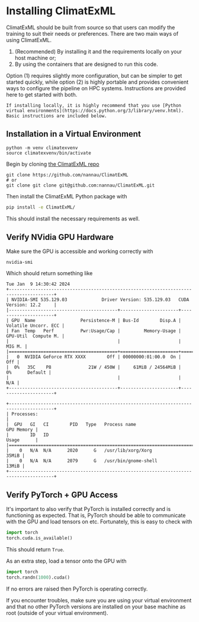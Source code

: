 # Installing ClimatExML

ClimatExML should be built from source so that users can modify the training to suit their needs or preferences. There are two main ways of using ClimatExML. 

1. (Recommended) By installing it and the requirements locally on your host machine or;
2. By using the containers that are designed to run this code. 

Option (1) requires slightly more configuration, but can be simpler to get started quickly, while option (2) is highly portable and provides convenient ways to configure the pipeline on HPC systems. Instructions are provided here to get started with both. 


```{note}
If installing locally, it is highly recommend that you use [Python virtual environments](https://docs.python.org/3/library/venv.html). Basic instructions are included below.
```
## Installation in a Virtual Environment
```
python -m venv climatexvenv
source climatexvenv/bin/activate
```

Begin by cloning [the ClimatExML repo](https://github.com/nannau/ClimatExML)

```
git clone https://github.com/nannau/ClimatExML 
# or
git clone git clone git@github.com:nannau/ClimatExML.git
```

Then install the ClimatExML Python package with 
```bash
pip install -e ClimatExML/
```

This should install the necessary requirements as well. 

## Verify NVidia GPU Hardware
Make sure the GPU is accessible and working correctly with

```
nvidia-smi
```

Which should return something like 

```
Tue Jan  9 14:30:42 2024
+---------------------------------------------------------------------------------------+
| NVIDIA-SMI 535.129.03             Driver Version: 535.129.03   CUDA Version: 12.2     |
|-----------------------------------------+----------------------+----------------------+
| GPU  Name                 Persistence-M | Bus-Id        Disp.A | Volatile Uncorr. ECC |
| Fan  Temp   Perf          Pwr:Usage/Cap |         Memory-Usage | GPU-Util  Compute M. |
|                                         |                      |               MIG M. |
|=========================================+======================+======================|
|   0  NVIDIA GeForce RTX XXXX        Off | 00000000:01:00.0  On |                  Off |
|  0%   35C    P8              21W / 450W |     61MiB / 24564MiB |      0%      Default |
|                                         |                      |                  N/A |
+-----------------------------------------+----------------------+----------------------+

+---------------------------------------------------------------------------------------+
| Processes:                                                                            |
|  GPU   GI   CI        PID   Type   Process name                            GPU Memory |
|        ID   ID                                                             Usage      |
|=======================================================================================|
|    0   N/A  N/A      2020      G   /usr/lib/xorg/Xorg                           35MiB |
|    0   N/A  N/A      2079      G   /usr/bin/gnome-shell                         13MiB |
+---------------------------------------------------------------------------------------+
```

## Verify PyTorch + GPU Access

It's important to also verify that PyTorch is installed correctly and is functioning as expected. That is, PyTorch should be able to communicate with the GPU and load tensors on etc. Fortunately, this is easy to check with
```python
import torch
torch.cuda.is_available()
```

This should return `True`.

As an extra step, load a tensor onto the GPU with

```python
import torch
torch.randn(1000).cuda()
```

If no errors are raised then PyTorch is operating correctly.

If you encounter troubles, make sure you are using your virtual environment and that no other PyTorch versions are installed on your base machine as root (outside of your virtual environment).